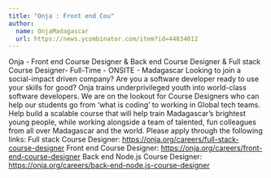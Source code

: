 ```yaml
---
title: "Onja : Front end Cou"
author:
  name: OnjaMadagascar
  url: https://news.ycombinator.com/item?id=44834012
---
```


<JobNavigation />

Onja - Front end Course Designer &amp; Back end Course Designer &amp; Full stack Course Designer- Full-Time - ONSITE - Madagascar
Looking to join a social-impact driven company? Are you a software developer ready to use your skills for good? Onja trains underprivileged youth into world-class software developers. We are on the lookout for Course Designers who can help our students go from ‘what is coding’ to working in Global tech teams.
Help build a scalable course that will help train Madagascar’s brightest young people, while working alongside a team of talented, fun colleagues from all over Madagascar and the world.
Please apply through the following links:
Full stack Course Designer: <a href="https:&#x2F;&#x2F;onja.org&#x2F;careers&#x2F;full-stack-course-designer" rel="nofollow">https:&#x2F;&#x2F;onja.org&#x2F;careers&#x2F;full-stack-course-designer</a>
Front end Course Designer: <a href="https:&#x2F;&#x2F;onja.org&#x2F;careers&#x2F;front-end-course-designer" rel="nofollow">https:&#x2F;&#x2F;onja.org&#x2F;careers&#x2F;front-end-course-designer</a>
Back end Node.js Course Designer: <a href="https:&#x2F;&#x2F;onja.org&#x2F;careers&#x2F;back-end-node.js-course-designer" rel="nofollow">https:&#x2F;&#x2F;onja.org&#x2F;careers&#x2F;back-end-node.js-course-designer</a>
<JobApplication />
